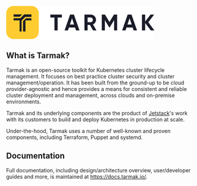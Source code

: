 ![tarmak logo](/docs/static/logo-tarmak-400px.png)

## What is Tarmak?

Tarmak is an open-source toolkit for Kubernetes cluster lifecycle management. It focuses on
best practice cluster security and cluster management/operation. It has been
built from the ground-up to be cloud provider-agnostic and hence provides a
means for consistent and reliable cluster deployment and management, across
clouds and on-premise environments.

Tarmak and its underlying components are the product of [Jetstack](https://www.jetstack.io)'s 
work with  its customers to build and deploy Kubernetes in production at scale.

Under-the-hood, Tarmak uses a number of well-known and proven components, 
including Terraform, Puppet and systemd.

## Documentation

Full documentation, including design/architecture overview, user/developer guides and more, 
is maintained at https://docs.tarmak.io/.
